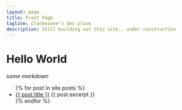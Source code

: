 ```yaml
---
layout: page
title: Front Page
tagline: Clarkezone's dev place
description: Still building out this site.. under construction
---
```


# Hello World

*some markdown*

<ul>
  {% for post in site.posts %}
    <li>
      <a href="{{ post.url }}">{{ post.title }}</a>
      {{ post.excerpt }}
    </li>
  {% endfor %}
</ul>
